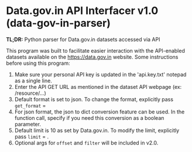 # Data.gov.in API Interfacer v1.0 (data-gov-in-parser)

**TL;DR:** Python parser for Data.gov.in datasets accessed via API

This program was built to facilitate easier interaction with the API-enabled datasets available on the https://data.gov.in website. Some instructions before using this program:

1. Make sure your personal API key is updated in the 'api.key.txt' notepad as a single line.
2. Enter the API GET URL as mentioned in the dataset API webpage (ex: /resource/...)
3. Default format is set to json. To change the format, explicitly pass `get_format` = <format choice available on Data.gov.in for the chosen dataset>
4. For json format, the json to dict conversion feature can be used. In the function call, specify if you need this conversion as a boolean parameter.
5. Default limit is 10 as set by Data.gov.in. To modify the limit, explicitly pass `limit` = <value>.
6. Optional args for `offset` and `filter` will be included in v2.0.
